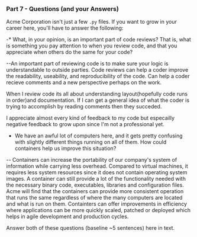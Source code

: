 ### Part 7 - Questions (and your Answers)

Acme Corporation isn't just a few `.py` files. If you want to grow in your
career here, you'll have to answer the following:


-* What, in your opinion, is an important part of code reviews? That is, what is
  something you pay attention to when you review code, and that you appreciate
  when others do the same for your code?

--An important part of reviewing code is to make sure your logic is understandable to outside parties. Code reviews can help a coder
improve the readability, useability, and reproducibility of the code. Can help a coder recieve comments and a new perspective perhaps on the work.

When I review code its all about understanding layout(hopefully code runs in order)and documentation. If I can get a general idea of what the coder is trying to accomplish by reading comments then they succeded.

I appreciate almost every kind of feedback to my code but especailly negative feedback to grow upon since I'm not a professional yet.


* We have an awful lot of computers here, and it gets pretty confusing with
  slightly different things running on all of them. How could containers help us
  improve this situation?

-- Containers can increase the portability of our company's system of information while carrying less overhead. Compared to virtual machines, it requires less system resources since it does not contain operating system images. A container can still provide a lot of the functionality needed with the necessary binary code, executables, libraries and configuration files.
Acme will find that the containers can provide more
consistent operation that runs the same regardless of where the many computers are located and what is run on them. Containters can offer improvements in efficiency where applications can be more quickly scaled, patched or deployed which helps in agile development and production
cycles.


Answer both of these questions (baseline ~5 sentences) here in text.

